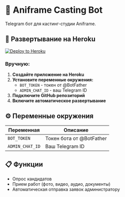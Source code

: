 # 🤖 Aniframe Casting Bot

Telegram бот для кастинг-студии Aniframe.

## 🚀 Развертывание на Heroku

[![Deploy to Heroku](https://www.herokucdn.com/deploy/button.svg)](https://heroku.com/deploy?template=https://github.com/ваш-username/aniframe-bot)

### Вручную:

1. **Создайте приложение на Heroku**
2. **Установите переменные окружения:**
   - `BOT_TOKEN` - токен от @BotFather
   - `ADMIN_CHAT_ID` - ваш Telegram ID
3. **Подключите GitHub репозиторий**
4. **Включите автоматическое развертывание**

## ⚙️ Переменные окружения

| Переменная | Описание |
|------------|----------|
| `BOT_TOKEN` | Токен бота от @BotFather |
| `ADMIN_CHAT_ID` | Ваш Telegram ID |

## 📋 Функции

- Опрос кандидатов
- Прием работ (фото, видео, аудио, документы)
- Автоматическая отправка заявок администратору
